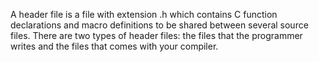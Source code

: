 A header file is a file with extension .h which contains C function declarations and macro definitions to be shared between several source files. There are two types of header files: the files that the programmer writes and the files that comes with your compiler.
